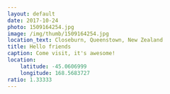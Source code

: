 ```yaml
---
layout: default
date: 2017-10-24
photo: 1509164254.jpg
image: /img/thumb/1509164254.jpg
location_text: Closeburn, Queenstown, New Zealand
title: Hello friends
caption: Come visit, it's awesome!
location:
    latitude: -45.0606999
    longitude: 168.5683727
ratio: 1.33333
---
```

